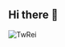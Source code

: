 ## Hi there 👋
![TwRei](http://github-profile-summary-cards.vercel.app/api/cards/profile-details?username=TwRei&theme=2077)



